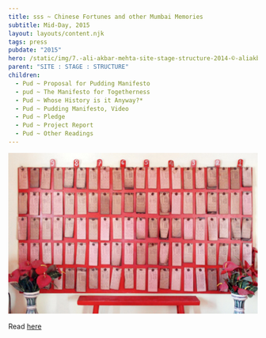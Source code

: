 ```yaml
---
title: sss ~ Chinese Fortunes and other Mumbai Memories
subtitle: Mid-Day, 2015
layout: layouts/content.njk
tags: press
pubdate: "2015"
hero: /static/img/7.-ali-akbar-mehta-site-stage-structure-2014-©-aliakbarmehta.jpg
parent: "SITE : STAGE : STRUCTURE"
children:
  - Pud ~ Proposal for Pudding Manifesto
  - pud ~ The Manifesto for Togetherness
  - Pud ~ Whose History is it Anyway?*
  - Pud ~ Pudding Manifesto, Video
  - Pud ~ Pledge
  - Pud ~ Project Report
  - Pud ~ Other Readings
---
```

![](/static/img/ali-akbar-mehtathe-kwan-tai-shek-chinese-temple_press.jpg)

Read [here](https://www.mid-day.com/articles/chinese-fortunes-and-other-mumbai-memories/15900193)
